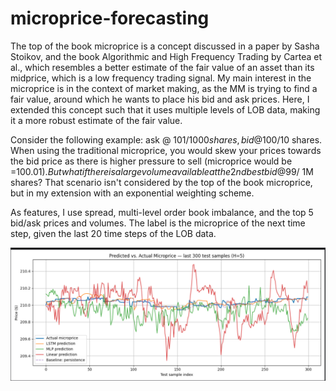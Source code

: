 # microprice-forecasting
The top of the book microprice is a concept discussed in a paper by Sasha Stoikov, and the book Algorithmic and High Frequency Trading by Cartea et al., which resembles a better estimate of the fair value of an asset than its midprice, which is a low frequency trading signal. My main interest in the microprice is in the context of market making, as the MM is trying to find a fair value, around which he wants to place his bid and ask prices.
Here, I extended this concept such that it uses multiple levels of LOB data, making it a more robust estimate of the fair value.

Consider the following example:
ask @ 101$/1000 shares,   bid @ 100$/10 shares. When using the traditional microprice, you would skew your prices towards the bid price as there is higher pressure to sell  (microprice would be =100.01$).
But what if there is a large volume available at the 2nd best bid @ 99$/ 1M shares? 
That scenario isn't considered by the top of the book microprice, but in my extension with an exponential weighting scheme.









As features, I use spread, multi-level order book imbalance, and the top 5 bid/ask prices and volumes.
The label is the microprice of the next time step, given the last 20 time steps of the LOB data.

![Trained Microprice Forecasts](micropriceforecast.png)
